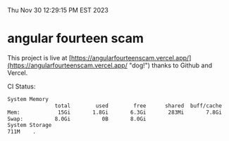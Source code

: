 Thu Nov 30 12:29:15 PM EST 2023

# angular fourteen scam


This project is live at [https://angularfourteenscam.vercel.app/](https://angularfourteenscam.vercel.app/ "dog!") thanks to Github and Vercel.

CI Status: 

```bash
System Memory
               total        used        free      shared  buff/cache   available
Mem:            15Gi       1.8Gi       6.3Gi       283Mi       7.8Gi        13Gi
Swap:          8.0Gi          0B       8.0Gi
System Storage
711M	.
```
```bash
